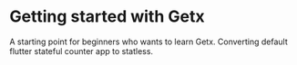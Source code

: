 # Getting started with Getx
A starting point for beginners who wants to learn Getx. Converting default flutter stateful counter app to statless.
